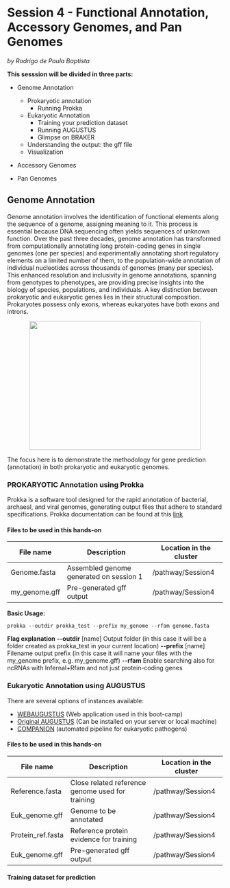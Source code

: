 # Session 4 - Functional Annotation, Accessory Genomes, and Pan Genomes
*by Rodrigo de Paula Baptista*

**This sesssion will be divided in three parts:**
* Genome Annotation
  * Prokaryotic annotation
    * Running Prokka
  * Eukaryotic Annotation
    * Training your prediction dataset
    * Running AUGUSTUS
    * Glimpse on BRAKER
  * Understanding the output: the gff file
  * Visualization

* Accessory Genomes

* Pan Genomes

## Genome Annotation
Genome annotation involves the identification of functional elements along the sequence of a genome, assigning meaning to it. This process is essential because DNA sequencing often yields sequences of unknown function. Over the past three decades, genome annotation has transformed from computationally annotating long protein-coding genes in single genomes (one per species) and experimentally annotating short regulatory elements on a limited number of them, to the population-wide annotation of individual nucleotides across thousands of genomes (many per species). This enhanced resolution and inclusivity in genome annotations, spanning from genotypes to phenotypes, are providing precise insights into the biology of species, populations, and individuals.
A key distinction between prokaryotic and eukaryotic genes lies in their structural composition. Prokaryotes possess only exons, whereas eukaryotes have both exons and introns. 
<p align="center">
<img src="https://github.com/treangenlab/radmicrobes/assets/28576450/bf4a90cb-64f7-4f0b-b791-a623fc8fd3eb" width="400" height="300">
</p>
The focus here is to demonstrate the methodology for gene prediction (annotation) in both prokaryotic and eukaryotic genomes.

### PROKARYOTIC Annotation using Prokka
Prokka is a software tool designed for the rapid annotation of bacterial, archaeal, and viral genomes, generating output files that adhere to standard specifications.
Prokka documentation can be found at this [link](https://github.com/tseemann/prokka)

#### Files to be used in this hands-on
File name  | Description | Location in the cluster
------------- | ------------- | ------------- 
Genome.fasta  | Assembled genome generated on session 1 | /pathway/Session4
my_genome.gff  | Pre-generated gff output | /pathway/Session4

**Basic Usage:**
```
prokka --outdir prokka_test --prefix my_genome --rfam genome.fasta
```
**Flag explanation**
**--outdir** [name]      Output folder (in this case it will be a folder created as prokka_test in your current location)
**--prefix** [name]      Filename output prefix (in this case it will name your files with the my_genome prefix, e.g. my_genome.gff)
**--rfam**               Enable searching also for ncRNAs with Infernal+Rfam and not just protein-coding genes


### Eukaryotic Annotation using AUGUSTUS

There are several options of instances available:
- [WEBAUGUSTUS](https://bioinf.uni-greifswald.de/webaugustus/) (Web application used in this boot-camp)
- [Original AUGUSTUS](https://github.com/Gaius-Augustus/Augustus) (Can be installed on your server or local machine)
- [COMPANION](https://companion.gla.ac.uk/) (automated pipeline for eukaryotic pathogens)

#### Files to be used in this hands-on
File name  | Description | Location in the cluster
------------- | ------------- | ------------- 
Reference.fasta  | Close related reference genome used for training | /pathway/Session4
Euk_genome.gff  | Genome to be annotated | /pathway/Session4
Protein_ref.fasta  | Reference protein evidence for training | /pathway/Session4
Euk_genome.gff  | Pre-generated gff output | /pathway/Session4


#### Training dataset for prediction

